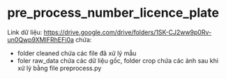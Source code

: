 # pre_process_number_licence_plate
Link dữ liệu: https://drive.google.com/drive/folders/1SK-CJ2ww9p0Rv-un0Qwp9XMIFRhEFi0a chứa:
- folder cleaned chứa các file đã xử lý mẫu
- foler raw_data chứa các dữ liệu gốc, folder crop chứa các ảnh sau khi xử lý bằng file preprocess.py

